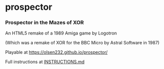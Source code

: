 # prospector
### Prospector in the Mazes of XOR
An HTML5 remake of a 1989 Amiga game by Logotron

(Which was a remake of XOR for the BBC Micro by Astral Software in 1987)

Playable at https://olsen232.github.io/prospector/

Full instructions at [INSTRUCTIONS.md](INSTRUCTIONS.md)
